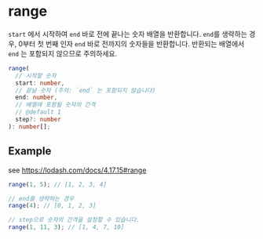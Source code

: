 # range

`start` 에서 시작하여 `end` 바로 전에 끝나는 숫자 배열을 반환합니다.
`end`를 생략하는 경우, 0부터 첫 번째 인자 `end` 바로 전까지의 숫자들을 반환합니다.
반환되는 배열에서 `end` 는 포함되지 않으므로 주의하세요.

```typescript
range(
  // 시작할 숫자
  start: number,
  // 끝날 숫자 (주의: `end` 는 포함되지 않습니다)
  end: number,
  // 배열에 포함될 숫자의 간격
  // @default 1
  step?: number
): number[];
```

## Example

see https://lodash.com/docs/4.17.15#range

```typescript
range(1, 5); // [1, 2, 3, 4]

// end를 생략하는 경우
range(4); // [0, 1, 2, 3]

// step으로 숫자의 간격을 설정할 수 있습니다.
range(1, 11, 3); // [1, 4, 7, 10]
```
